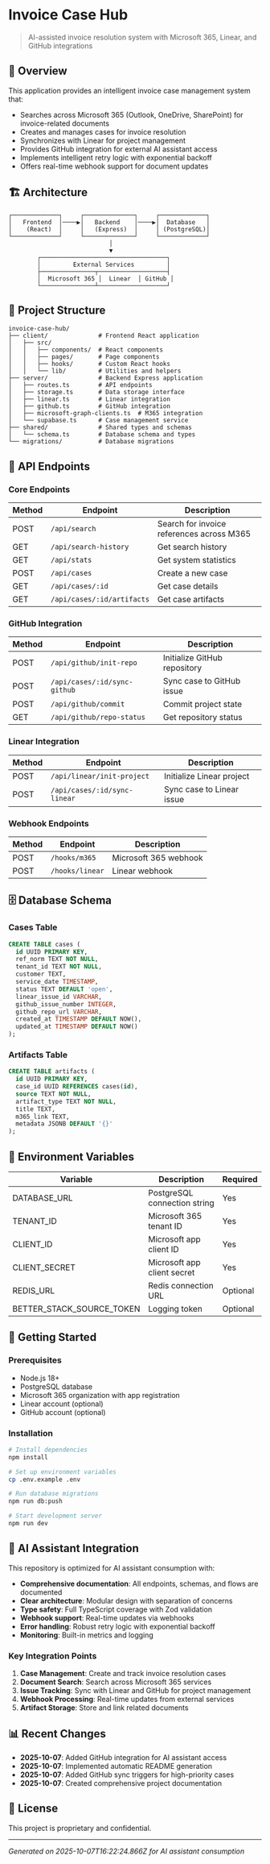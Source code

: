 # Invoice Case Hub

> AI-assisted invoice resolution system with Microsoft 365, Linear, and GitHub integrations

## 🚀 Overview

This application provides an intelligent invoice case management system that:
- Searches across Microsoft 365 (Outlook, OneDrive, SharePoint) for invoice-related documents
- Creates and manages cases for invoice resolution
- Synchronizes with Linear for project management
- Provides GitHub integration for external AI assistant access
- Implements intelligent retry logic with exponential backoff
- Offers real-time webhook support for document updates

## 🏗 Architecture

```
┌─────────────┐     ┌──────────────┐     ┌─────────────┐
│   Frontend  │────▶│   Backend    │────▶│  Database   │
│    (React)  │     │   (Express)  │     │ (PostgreSQL)│
└─────────────┘     └──────────────┘     └─────────────┘
                            │
                            ▼
        ┌───────────────────────────────────┐
        │         External Services         │
        ├───────────────┬───────────────────┤
        │  Microsoft 365 │  Linear  │ GitHub │
        └───────────────┴───────────────────┘
```

## 📁 Project Structure

```
invoice-case-hub/
├── client/              # Frontend React application
│   ├── src/
│   │   ├── components/  # React components
│   │   ├── pages/       # Page components
│   │   ├── hooks/       # Custom React hooks
│   │   └── lib/         # Utilities and helpers
├── server/              # Backend Express application
│   ├── routes.ts        # API endpoints
│   ├── storage.ts       # Data storage interface
│   ├── linear.ts        # Linear integration
│   ├── github.ts        # GitHub integration
│   ├── microsoft-graph-clients.ts  # M365 integration
│   └── supabase.ts      # Case management service
├── shared/              # Shared types and schemas
│   └── schema.ts        # Database schema and types
└── migrations/          # Database migrations
```

## 🔌 API Endpoints

### Core Endpoints

| Method | Endpoint | Description |
|--------|----------|-------------|
| POST | `/api/search` | Search for invoice references across M365 |
| GET | `/api/search-history` | Get search history |
| GET | `/api/stats` | Get system statistics |
| POST | `/api/cases` | Create a new case |
| GET | `/api/cases/:id` | Get case details |
| GET | `/api/cases/:id/artifacts` | Get case artifacts |

### GitHub Integration

| Method | Endpoint | Description |
|--------|----------|-------------|
| POST | `/api/github/init-repo` | Initialize GitHub repository |
| POST | `/api/cases/:id/sync-github` | Sync case to GitHub issue |
| POST | `/api/github/commit` | Commit project state |
| GET | `/api/github/repo-status` | Get repository status |

### Linear Integration

| Method | Endpoint | Description |
|--------|----------|-------------|
| POST | `/api/linear/init-project` | Initialize Linear project |
| POST | `/api/cases/:id/sync-linear` | Sync case to Linear issue |

### Webhook Endpoints

| Method | Endpoint | Description |
|--------|----------|-------------|
| POST | `/hooks/m365` | Microsoft 365 webhook |
| POST | `/hooks/linear` | Linear webhook |

## 🗄 Database Schema

### Cases Table
```sql
CREATE TABLE cases (
  id UUID PRIMARY KEY,
  ref_norm TEXT NOT NULL,
  tenant_id TEXT NOT NULL,
  customer TEXT,
  service_date TIMESTAMP,
  status TEXT DEFAULT 'open',
  linear_issue_id VARCHAR,
  github_issue_number INTEGER,
  github_repo_url VARCHAR,
  created_at TIMESTAMP DEFAULT NOW(),
  updated_at TIMESTAMP DEFAULT NOW()
);
```

### Artifacts Table
```sql
CREATE TABLE artifacts (
  id UUID PRIMARY KEY,
  case_id UUID REFERENCES cases(id),
  source TEXT NOT NULL,
  artifact_type TEXT NOT NULL,
  title TEXT,
  m365_link TEXT,
  metadata JSONB DEFAULT '{}'
);
```

## 🔧 Environment Variables

| Variable | Description | Required |
|----------|-------------|----------|
| DATABASE_URL | PostgreSQL connection string | Yes |
| TENANT_ID | Microsoft 365 tenant ID | Yes |
| CLIENT_ID | Microsoft app client ID | Yes |
| CLIENT_SECRET | Microsoft app client secret | Yes |
| REDIS_URL | Redis connection URL | Optional |
| BETTER_STACK_SOURCE_TOKEN | Logging token | Optional |

## 🚦 Getting Started

### Prerequisites
- Node.js 18+
- PostgreSQL database
- Microsoft 365 organization with app registration
- Linear account (optional)
- GitHub account (optional)

### Installation
```bash
# Install dependencies
npm install

# Set up environment variables
cp .env.example .env

# Run database migrations
npm run db:push

# Start development server
npm run dev
```

## 🤖 AI Assistant Integration

This repository is optimized for AI assistant consumption with:

- **Comprehensive documentation**: All endpoints, schemas, and flows are documented
- **Clear architecture**: Modular design with separation of concerns
- **Type safety**: Full TypeScript coverage with Zod validation
- **Webhook support**: Real-time updates via webhooks
- **Error handling**: Robust retry logic with exponential backoff
- **Monitoring**: Built-in metrics and logging

### Key Integration Points

1. **Case Management**: Create and track invoice resolution cases
2. **Document Search**: Search across Microsoft 365 services
3. **Issue Tracking**: Sync with Linear and GitHub for project management
4. **Webhook Processing**: Real-time updates from external services
5. **Artifact Storage**: Store and link related documents

## 📊 Recent Changes

- **2025-10-07**: Added GitHub integration for AI assistant access
- **2025-10-07**: Implemented automatic README generation
- **2025-10-07**: Added GitHub sync triggers for high-priority cases
- **2025-10-07**: Created comprehensive project documentation

## 📝 License

This project is proprietary and confidential.

---

*Generated on 2025-10-07T16:22:24.866Z for AI assistant consumption*
